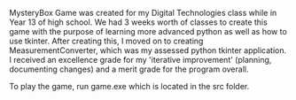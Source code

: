 MysteryBox Game was created for my Digital Technologies class while in Year 13 of high school. We had 3 weeks worth of classes to create this game with the purpose of learning more advanced python as well as how to use tkinter. After creating this, I moved on to creating MeasurementConverter, which was my assessed python tkinter application. I received an excellence grade for my 'iterative improvement' (planning, documenting changes) and a merit grade for the program overall.

To play the game, run game.exe which is located in the src folder.
